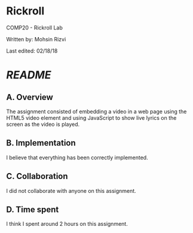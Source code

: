 # Rickroll
COMP20 - Rickroll Lab

Written by: Mohsin Rizvi

Last edited: 02/18/18

# *README*

## A. Overview

The assignment consisted of embedding a video in a web page using the HTML5
video element and using JavaScript to show live lyrics on the screen as the 
video is played.

## B. Implementation

I believe that everything has been correctly implemented.

## C. Collaboration

I did not collaborate with anyone on this assignment.

## D. Time spent

I think I spent around 2 hours on this assignment.